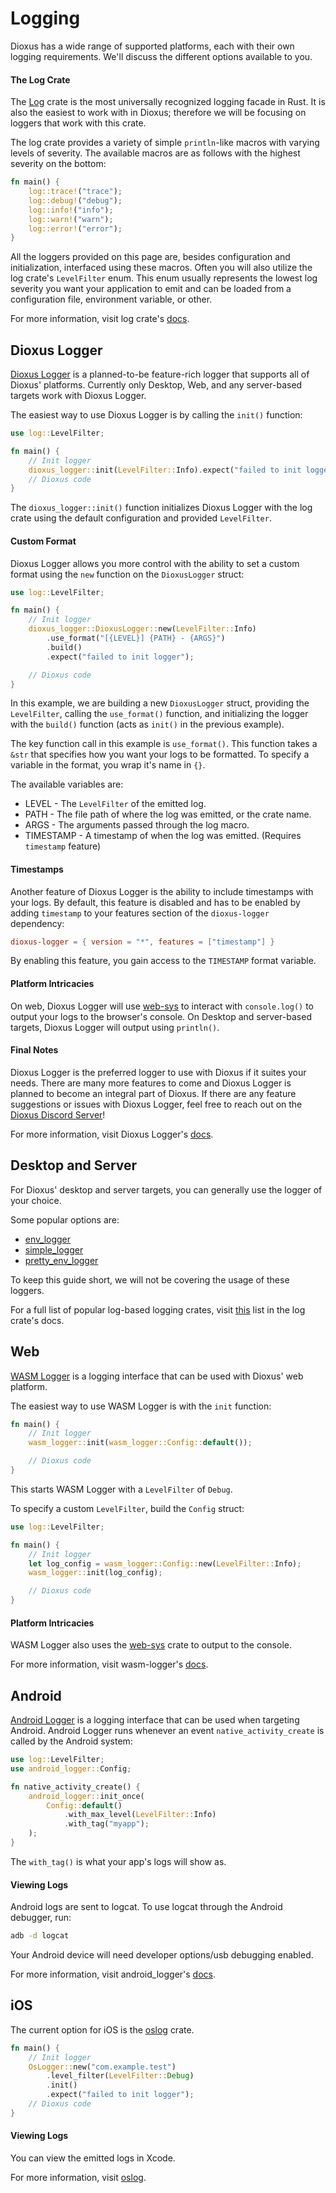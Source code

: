 # Logging
Dioxus has a wide range of supported platforms, each with their own logging requirements. We'll discuss the different options available to you.

#### The Log Crate
The [Log](https://crates.io/crates/log) crate is the most universally recognized logging facade in Rust. It is also the easiest to work with in Dioxus; therefore we will be focusing on loggers that work with this crate.

The log crate provides a variety of simple `println`-like macros with varying levels of severity. 
The available macros are as follows with the highest severity on the bottom:
```rs
fn main() {
    log::trace!("trace");
    log::debug!("debug");
    log::info!("info");
    log::warn!("warn");
    log::error!("error");
}
```
All the loggers provided on this page are, besides configuration and initialization, interfaced using these macros. Often you will also utilize the log crate's `LevelFilter` enum. This enum usually represents the lowest log severity you want your application to emit and can be loaded from a configuration file, environment variable, or other.

For more information, visit log crate's [docs](https://docs.rs/log/latest/log/).

## Dioxus Logger
[Dioxus Logger](https://crates.io/crates/dioxus-logger) is a planned-to-be feature-rich logger that supports all of Dioxus' platforms. Currently only Desktop, Web, and any server-based targets work with Dioxus Logger.

The easiest way to use Dioxus Logger is by calling the `init()` function:
```rs
use log::LevelFilter;

fn main() {
    // Init logger
    dioxus_logger::init(LevelFilter::Info).expect("failed to init logger");
    // Dioxus code
}
```
The `dioxus_logger::init()` function initializes Dioxus Logger with the log crate using the default configuration and provided `LevelFilter`.

#### Custom Format
Dioxus Logger allows you more control with the ability to set a custom format using the `new` function on the `DioxusLogger` struct:
```rs
use log::LevelFilter;

fn main() {
    // Init logger
    dioxus_logger::DioxusLogger::new(LevelFilter::Info)
        .use_format("[{LEVEL}] {PATH} - {ARGS}")
        .build()
        .expect("failed to init logger");

    // Dioxus code
}
```
In this example, we are building a new `DioxusLogger` struct, providing the `LevelFilter`, calling the `use_format()` function, and initializing the logger with the `build()` function (acts as `init()` in the previous example).

The key function call in this example is `use_format()`. This function takes a `&str` that specifies how you want your logs to be formatted. To specify a variable in the format, you wrap it's name in `{}`.

The available variables are:
- LEVEL     - The `LevelFilter` of the emitted log.
- PATH      - The file path of where the log was emitted, or the crate name.
- ARGS      - The arguments passed through the log macro.
- TIMESTAMP - A timestamp of when the log was emitted. (Requires `timestamp` feature)

#### Timestamps

Another feature of Dioxus Logger is the ability to include timestamps with your logs. By default, this feature is disabled and has to be enabled by adding `timestamp` to your features section of the `dioxus-logger` dependency:
```toml
dioxus-logger = { version = "*", features = ["timestamp"] }
```

By enabling this feature, you gain access to the `TIMESTAMP` format variable.


#### Platform Intricacies
On web, Dioxus Logger will use [web-sys](https://crates.io/crates/web-sys) to interact with `console.log()` to output your logs to the browser's console. On Desktop and server-based targets, Dioxus Logger will output using `println()`.

#### Final Notes
Dioxus Logger is the preferred logger to use with Dioxus if it suites your needs. There are many more features to come and Dioxus Logger is planned to become an integral part of Dioxus. If there are any feature suggestions or issues with Dioxus Logger, feel free to reach out on the [Dioxus Discord Server](https://discord.gg/XgGxMSkvUM)!

For more information, visit Dioxus Logger's [docs](https://docs.rs/dioxus-logger/latest/dioxus_logger/).

## Desktop and Server
For Dioxus' desktop and server targets, you can generally use the logger of your choice.


Some popular options are:
- [env_logger](https://crates.io/crates/env_logger)
- [simple_logger](https://crates.io/crates/simple_logger)
- [pretty_env_logger](https://crates.io/crates/pretty_env_logger) 

To keep this guide short, we will not be covering the usage of these loggers.


For a full list of popular log-based logging crates, visit [this](https://docs.rs/log/latest/log/#available-logging-implementations) list in the log crate's docs.

## Web
[WASM Logger](https://crates.io/crates/wasm-logger) is a logging interface that can be used with Dioxus' web platform.

The easiest way to use WASM Logger is with the `init` function:
```rs
fn main() {
    // Init logger
    wasm_logger::init(wasm_logger::Config::default());

    // Dioxus code
}
```
This starts WASM Logger with a `LevelFilter` of `Debug`. 

To specify a custom `LevelFilter`, build the `Config` struct:
```rs
use log::LevelFilter;

fn main() {
    // Init logger
    let log_config = wasm_logger::Config::new(LevelFilter::Info);
    wasm_logger::init(log_config);

    // Dioxus code
}
```
#### Platform Intricacies
WASM Logger also uses the [web-sys](https://crates.io/crates/web-sys) crate to output to the console.

For more information, visit wasm-logger's [docs](https://docs.rs/wasm-logger/latest/wasm_logger/).

## Android
[Android Logger](https://crates.io/crates/android_logger) is a logging interface that can be used when targeting Android. Android Logger runs whenever an event `native_activity_create` is called by the Android system:
```rs
use log::LevelFilter;
use android_logger::Config;

fn native_activity_create() {
    android_logger::init_once(
        Config::default()
            .with_max_level(LevelFilter::Info)
            .with_tag("myapp");
    );
}
```
The `with_tag()` is what your app's logs will show as.

#### Viewing Logs
Android logs are sent to logcat. To use logcat through the Android debugger, run:
```cmd
adb -d logcat
```
Your Android device will need developer options/usb debugging enabled.

For more information, visit android_logger's [docs](https://docs.rs/android_logger/latest/android_logger/).

## iOS
The current option for iOS is the [oslog](https://crates.io/crates/oslog) crate. 

```rs
fn main() {
    // Init logger
    OsLogger::new("com.example.test")
        .level_filter(LevelFilter::Debug)
        .init()
        .expect("failed to init logger");
    // Dioxus code
}
```

#### Viewing Logs
You can view the emitted logs in Xcode. 

For more information, visit [oslog](https://crates.io/crates/oslog). 